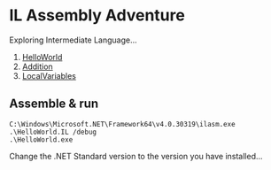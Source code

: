 # IL Assembly Adventure
Exploring Intermediate Language...

1. [HelloWorld](/HelloWorld.IL)
1. [Addition](/Addition.IL)
1. [LocalVariables](/LocalVariables.IL)

## Assemble & run
```
C:\Windows\Microsoft.NET\Framework64\v4.0.30319\ilasm.exe .\HelloWorld.IL /debug
.\HelloWorld.exe
```

Change the .NET Standard version to the version you have installed...
